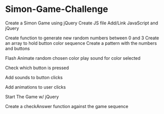 # Simon-Game-Challenge

Create a Simon Game using jQuery
Create JS file
Add/Link JavaScript and jQuery

Create function to generate new random numbers between 0 and 3
Create an array to hold button color sequence
Create a pattern with the numbers and buttons

Flash Animate random chosen color
play sound for color selected

Check which button is pressed

Add sounds to button clicks

Add animations to user clicks

Start The Game w/ jQuery

Create a checkAnswer function against the game sequence

